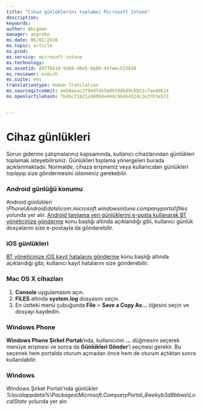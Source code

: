 ```yaml
---
title: "Cihaz günlüklerini toplama| Microsoft Intune"
description: 
keywords: 
author: Nbigman
manager: angrobe
ms.date: 06/01/2016
ms.topic: article
ms.prod: 
ms.service: microsoft-intune
ms.technology: 
ms.assetid: d97fb610-9d88-40e5-bb06-447eec533630
ms.reviewer: esmich
ms.suite: ems
translationtype: Human Translation
ms.sourcegitcommit: eeb0aeac2f94dfde50d9398b09c6b21c7ae40624
ms.openlocfilehash: fb4bc718212480b9e44dc964b432dc2e37b3e531


---
```


# Cihaz günlükleri

Sorun giderme çalışmalarınız kapsamında, kullanıcı cihazlarından günlükleri toplamak isteyebilirsiniz. Günlükleri toplama yönergeleri burada açıklanmaktadır. Normalde, cihaza erişmeniz veya kullanıcıdan günlükleri toplayıp size göndermesini istemeniz gerekebilir.

### Android günlüğü konumu
Android günlükleri *<Android Device>\Phone\Android\data\com.microsoft.windowsintune.companyportal\files* yolunda yer alır. [Android tanılama veri günlüklerini e-posta kullanarak BT yöneticinize gönderme](/intune/enduser/send-diagnostic-data-logs-to-your-it-administrator-using-email-android) konu başlığı altında açıklandığı gibi, kullanıcı günlük dosyalarını size e-postayla da gönderebilir.

### iOS günlükleri

[BT yöneticinize iOS kayıt hatalarını gönderme](/intune/enduser/send-errors-to-your-it-admin-ios) konu başlığı altında açıklandığı gibi, kullanıcı kayıt hatalarını size gönderebilir.

### Mac OS X cihazları

1. **Console** uygulamasını açın.
2. **FILES** altında **system.log** dosyasını seçin.
3. En üstteki menü çubuğunda **File** > **Save a Copy As…** öğesini seçin ve dosyayı kaydedin.

### Windows Phone

**Windows Phone Şirket Portalı**’nda, kullanıcının **…** düğmesini seçerek menüye erişmesi ve sonra da **Günlükleri Gönder**’i seçmesi gerekir. Bu seçenek hem portalda oturum açmadan önce hem de oturum açtıktan sonra kullanılabilir.

### Windows

Windows Şirket Portalı’nda günlükler *%localappdata%\Packages\Microsoft.CompanyPortal_8wekyb3d8bbwe\LocalState* yolunda yer alır.



<!--HONumber=Aug16_HO1-->


